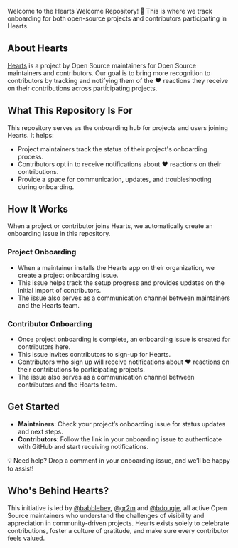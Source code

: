 Welcome to the Hearts Welcome Repository! 🎉 This is where we track onboarding for both open-source projects and contributors participating in Hearts.

## About Hearts

[<u>Hearts</u>](https://www.hearts.dev) is a project by Open Source maintainers for Open Source maintainers and contributors. Our goal is to bring more recognition to contributors by tracking and notifying them of the ❤️ reactions they receive on their contributions across participating projects.

## What This Repository Is For

This repository serves as the onboarding hub for projects and users joining Hearts. It helps:

* Project maintainers track the status of their project's onboarding process.
* Contributors opt in to receive notifications about ❤️ reactions on their contributions.
* Provide a space for communication, updates, and troubleshooting during onboarding.

## How It Works

When a project or contributor joins Hearts, we automatically create an onboarding issue in this repository.

### Project Onboarding

* When a maintainer installs the Hearts app on their organization, we create a project onboarding issue.
* This issue helps track the setup progress and provides updates on the initial import of contributors.
* The issue also serves as a communication channel between maintainers and the Hearts team.

### Contributor Onboarding

* Once project onboarding is complete, an onboarding issue is created for contributors here.
* This issue invites contributors to sign-up for Hearts. 
* Contributors who sign up will receive notifications about ❤️ reactions on their contributions to participating projects.
* The issue also serves as a communication channel between contributors and the Hearts team.

## Get Started

* **Maintainers**: Check your project’s onboarding issue for status updates and next steps.
* **Contributors**: Follow the link in your onboarding issue to authenticate with GitHub and start receiving notifications.

💡 Need help? Drop a comment in your onboarding issue, and we’ll be happy to assist!

## Who's Behind Hearts?

This initiative is led by [@babblebey](https://github.com/babblebey), [@gr2m](https://github.com/gr2m) and [@bdougie](https://github.com/bdougie), all active Open Source maintainers who understand the challenges of visibility and appreciation in community-driven projects. Hearts exists solely to celebrate contributions, foster a culture of gratitude, and make sure every contributor feels valued.